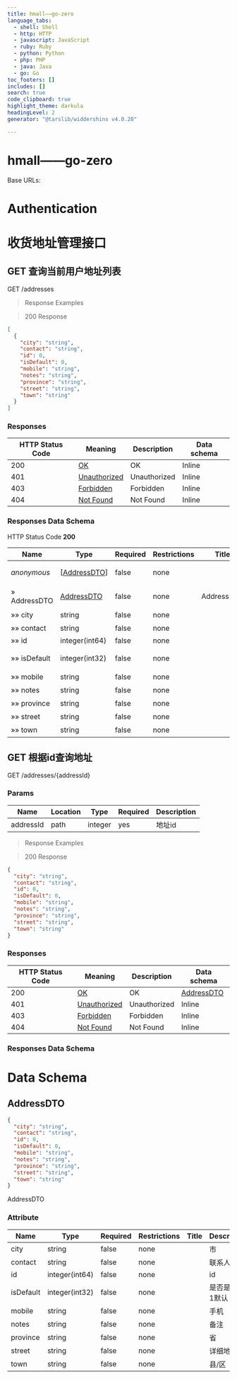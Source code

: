 ```yaml
---
title: hmall——go-zero
language_tabs:
  - shell: Shell
  - http: HTTP
  - javascript: JavaScript
  - ruby: Ruby
  - python: Python
  - php: PHP
  - java: Java
  - go: Go
toc_footers: []
includes: []
search: true
code_clipboard: true
highlight_theme: darkula
headingLevel: 2
generator: "@tarslib/widdershins v4.0.20"

---
```


# hmall——go-zero

Base URLs:

# Authentication

# 收货地址管理接口

<a id="opIdfindMyAddressesUsingGET"></a>

## GET 查询当前用户地址列表

GET /addresses

> Response Examples

> 200 Response

```json
[
  {
    "city": "string",
    "contact": "string",
    "id": 0,
    "isDefault": 0,
    "mobile": "string",
    "notes": "string",
    "province": "string",
    "street": "string",
    "town": "string"
  }
]
```

### Responses

|HTTP Status Code |Meaning|Description|Data schema|
|---|---|---|---|
|200|[OK](https://tools.ietf.org/html/rfc7231#section-6.3.1)|OK|Inline|
|401|[Unauthorized](https://tools.ietf.org/html/rfc7235#section-3.1)|Unauthorized|Inline|
|403|[Forbidden](https://tools.ietf.org/html/rfc7231#section-6.5.3)|Forbidden|Inline|
|404|[Not Found](https://tools.ietf.org/html/rfc7231#section-6.5.4)|Not Found|Inline|

### Responses Data Schema

HTTP Status Code **200**

|Name|Type|Required|Restrictions|Title|description|
|---|---|---|---|---|---|
|*anonymous*|[[AddressDTO](#schemaaddressdto)]|false|none||[收货地址实体]|
|» AddressDTO|[AddressDTO](#schemaaddressdto)|false|none|AddressDTO|收货地址实体|
|»» city|string|false|none||市|
|»» contact|string|false|none||联系人|
|»» id|integer(int64)|false|none||id|
|»» isDefault|integer(int32)|false|none||是否是默认 1默认 0否|
|»» mobile|string|false|none||手机|
|»» notes|string|false|none||备注|
|»» province|string|false|none||省|
|»» street|string|false|none||详细地址|
|»» town|string|false|none||县/区|

<a id="opIdfindAddressByIdUsingGET"></a>

## GET 根据id查询地址

GET /addresses/{addressId}

### Params

|Name|Location|Type|Required|Description|
|---|---|---|---|---|
|addressId|path|integer| yes |地址id|

> Response Examples

> 200 Response

```json
{
  "city": "string",
  "contact": "string",
  "id": 0,
  "isDefault": 0,
  "mobile": "string",
  "notes": "string",
  "province": "string",
  "street": "string",
  "town": "string"
}
```

### Responses

|HTTP Status Code |Meaning|Description|Data schema|
|---|---|---|---|
|200|[OK](https://tools.ietf.org/html/rfc7231#section-6.3.1)|OK|[AddressDTO](#schemaaddressdto)|
|401|[Unauthorized](https://tools.ietf.org/html/rfc7235#section-3.1)|Unauthorized|Inline|
|403|[Forbidden](https://tools.ietf.org/html/rfc7231#section-6.5.3)|Forbidden|Inline|
|404|[Not Found](https://tools.ietf.org/html/rfc7231#section-6.5.4)|Not Found|Inline|

### Responses Data Schema

# Data Schema

<h2 id="tocS_AddressDTO">AddressDTO</h2>

<a id="schemaaddressdto"></a>
<a id="schema_AddressDTO"></a>
<a id="tocSaddressdto"></a>
<a id="tocsaddressdto"></a>

```json
{
  "city": "string",
  "contact": "string",
  "id": 0,
  "isDefault": 0,
  "mobile": "string",
  "notes": "string",
  "province": "string",
  "street": "string",
  "town": "string"
}

```

AddressDTO

### Attribute

|Name|Type|Required|Restrictions|Title|Description|
|---|---|---|---|---|---|
|city|string|false|none||市|
|contact|string|false|none||联系人|
|id|integer(int64)|false|none||id|
|isDefault|integer(int32)|false|none||是否是默认 1默认 0否|
|mobile|string|false|none||手机|
|notes|string|false|none||备注|
|province|string|false|none||省|
|street|string|false|none||详细地址|
|town|string|false|none||县/区|

